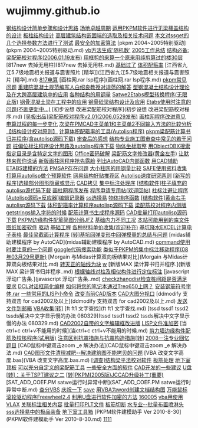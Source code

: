 # wujimmy.github.io

[钢结构设计简单步骤和设计思路](钢结构设计简单步骤和设计思路.md)
[场地卓越周期](场地卓越周期.md)
[运用PKPM软件进行无梁楼盖结构的设计](运用PKPM软件进行无梁楼盖结构的设计.md)
[板柱结构设计](板柱结构设计.md)
[高层建筑结构嵌固端的选取及相关技术问题](高层建筑结构嵌固端的选取及相关技术问题.md)
[本文对ssget的几个选择参数方法进行了测试](本文对ssget的几个选择参数方法进行了测试.md)
[最安全的加密算法](最安全的加密算法.md)
[pkpm 2004~2005特别驱动](pkpm 2004~2005特别驱动.md)
[vb方法生成'随机数'](vb方法生成'随机数'.md)
[2005工作总结](2005工作总结.md)
[结构必备:梁配筋校对程序(2006.01.19发布)](结构必备:梁配筋校对程序(2006.01.19发布).md)
[用框剪的来算一个原来用纯剪算过的楼30层](用框剪的来算一个原来用纯剪算过的楼30层.md)
[817new 去掉无用柱](817new 去掉无用柱.md)
[基础过了](基础过了.md)
[体积配箍率](体积配箍率.md)
[江西省九江5.7级地震相关报道与震害照片 [精华]](江西省九江5.7级地震相关报道与震害照片 [精华].md)
[817电算](817电算.md)
[画柱网.rar lsp程序](画柱网.rar lsp程序.md)
[pkpm常见问题](pkpm常见问题.md)
[重建院混凝土规范编写人白绍良教授对规范的解答](重建院混凝土规范编写人白绍良教授对规范的解答.md)
[型钢混凝土结构设计理论及在大跨高层建筑中的应用](型钢混凝土结构设计理论及在大跨高层建筑中的应用.md)
[各种结构的用钢量](各种结构的用钢量.md)
[Satwe2Etabs模型转换程序(无限止版)](Satwe2Etabs模型转换程序(无限止版).md)
[钢骨混凝土梁在工程中的应用](钢骨混凝土梁在工程中的应用.md)
[钢骨砼梁结构设计及应用](钢骨砼梁结构设计及应用.md)
[Etabs使用时注意的问题(不断更新中...)](Etabs使用时注意的问题(不断更新中...).md)
[初步设想  改进梁配筋校对程序](初步设想  改进梁配筋校对程序.md)
[[吴极出品]梁配筋校对程序v2.01(2006.0529发布)]([吴极出品]梁配筋校对程序v2.01(2006.0529发布).md)
[画柱网程序改进意见](画柱网程序改进意见.md)
[电算过程的每一步变化](电算过程的每一步变化.md)
[次梁在PMCAD主菜单1和主菜单2不同输入方法的比较分析](次梁在PMCAD主菜单1和主菜单2不同输入方法的比较分析.md)
[【结构设计校对原则】](【结构设计校对原则】.md)
[计算体积配箍率的工具(Autolisp程序)](计算体积配箍率的工具(Autolisp程序).md)
[pkpm梁配筋计算书归并程序(含autolisp源码下载)](pkpm梁配筋计算书归并程序(含autolisp源码下载).md)
[审查后的感想](审查后的感想.md)
[结构专业施工图审查中常见的若干问题](结构专业施工图审查中常见的若干问题.md)
[桩偏位标注程序设计思路及autolisp程序下载](桩偏位标注程序设计思路及autolisp程序下载.md)
[物体坐标取整](物体坐标取整.md)
[用ObjectDBX搜索指定目录是含特定文字的图形](用ObjectDBX搜索指定目录是含特定文字的图形.md)
[Office密码破解](Office密码破解.md)
[梁配筋文字修改器(黄金左手)](梁配筋文字修改器(黄金左手).md)
[让默林来帮你说话](让默林来帮你说话.md)
[新版画柱网程序抢先露脸](新版画柱网程序抢先露脸.md)
[列出AutoCAD内部函数](列出AutoCAD内部函数.md)
[用CAD辅助ETABS建模的方法](用CAD辅助ETABS建模的方法.md)
[PMSAP存在问题](PMSAP存在问题.md)
[大小柱网的用钢量比较](大小柱网的用钢量比较.md)
[SAFE使用资料收集](SAFE使用资料收集.md)
[打算用autolisp做个预算软件](打算用autolisp做个预算软件.md)
[网易结构好贴推荐区](网易结构好贴推荐区.md)
[Autolisp速度研究两则](Autolisp速度研究两则.md)
[[新写的程序]选择部分图形隐藏或显示]([新写的程序]选择部分图形隐藏或显示.md)
[CAD拷贝](CAD拷贝.md)
[集中标注处理序](集中标注处理序.md)
[[结构软件]柱子填充的autolisp源代码下载]([结构软件]柱子填充的autolisp源代码下载.md)
[画柱网程序发布](画柱网程序发布.md)
[程序申请专用帖(欢迎回帖)](程序申请专用帖(欢迎回帖).md)
[柱标注避让程序](柱标注避让程序.md)
[[Autolisp源码=反应器]编辑记录器]([Autolisp源码=反应器]编辑记录器.md)
[ss选择易](ss选择易.md)
[物体排序函数](物体排序函数.md)
[[结构软件]黄金右手autolisp源码下载]([结构软件]黄金右手autolisp源码下载.md)
[体积配箍率计算程序autolisp源码下载](体积配箍率计算程序autolisp源码下载.md)
[梁配筋校对程序内测版](梁配筋校对程序内测版.md)
[getstrings输入字符的时候](getstrings输入字符的时候.md)
[配筋计算书生成程序源码](配筋计算书生成程序源码.md)
[CAD批量打印autolisp源码下载](CAD批量打印autolisp源码下载.md)
[PKPM边缘构件配筋简图分组JFZ](PKPM边缘构件配筋简图分组JFZ.md)
[基础内力不同工况](基础内力不同工况.md)
[本站可能用到的库文件](本站可能用到的库文件.md)
[图纸加密软件](图纸加密软件.md)
[驱动](驱动.md)
[基础工程](基础工程.md)
[各种材料单价收集(欢迎补充)](各种材料单价收集(欢迎补充).md)
[基坑降水EXCEL计算电子表格](基坑降水EXCEL计算电子表格.md)
[最佳梁截面计算程序](最佳梁截面计算程序.md)
[[转]基坑回弹变形中回弹模量的总结与问题]([转]基坑回弹变形中回弹模量的总结与问题.md)
[midas辅助建模程序 by  AutoCAD](midas辅助建模程序 by  AutoCAD.md)
[command使用时要注意的一个问题](command使用时要注意的一个问题.md)
[google代码搜索功能](google代码搜索功能.md)
[类似于PKPM的集中标注移动程序(08年03月29号更新)](类似于PKPM的集中标注移动程序(08年03月29号更新).md)
[Morgain 与Midas计算双向板结果对比](Morgain 与Midas计算双向板结果对比.md)
[转天正的轴线为块](转天正的轴线为块.md)
[w](w.md)
[新版MAX 梁计算书归并程序.](新版MAX 梁计算书归并程序..md)
[根据轴线对柱及相似构件进行定位标注](根据轴线对柱及相似构件进行定位标注.md)
[javascript 浮动广告条.](javascript 浮动广告条..md)
[checkzhangdist检查桩间距是否满足要求](checkzhangdist检查桩间距是否满足要求.md)
[DCL对话框简化编程](DCL对话框简化编程.md)
[如何将您的笔记本通过Treo650上网？](如何将您的笔记本通过Treo650上网？.md)
[安装钢筋符号字体.rar](安装钢筋符号字体.rar.md)
[一些常用的LISP小命令](一些常用的LISP小命令.md)
[改变当前CAD版本](改变当前CAD版本.md)
[CAD大图分视口](CAD大图分视口.md)
[ddmodify 支持双击 for cad2002及以上](ddmodify 支持双击 for cad2002及以上.md)
[发送文件到邮箱](发送文件到邮箱.md)
[VBA收集[转]](VBA收集[转].md)
[ft ft1 文字查找](ft ft1 文字查找.md)
[tssd tssd1 tssd2 tssds解决中文字显示慢的办法 080329](tssd tssd1 tssd2 tssds解决中文字显示慢的办法 080329.md)
[CAD2002自带的文字编辑框改进版](CAD2002自带的文字编辑框改进版.md)
[LISP文件准加密](LISP文件准加密.md)
[当ctrl+c ctrl+v不能用的时候](当ctrl+c ctrl+v不能用的时候.md)
[剪力墙边缘构件配筋及校核程序(试用版)](剪力墙边缘构件配筋及校核程序(试用版).md)
[注意区别抗震措施与抗震构造措施[转]](注意区别抗震措施与抗震构造措施[转].md)
[2008一注专业回忆题目](2008一注专业回忆题目.md)
[CAD鼠标中键双击zoom _e 解决办法](CAD鼠标中键双击zoom _e 解决办法.md)
[CAD图形文件清理减肥--解决建筑图不能拷贝的问题](CAD图形文件清理减肥--解决建筑图不能拷贝的问题.md)
[VBA 改变文字高度.bas](VBA 改变文字高度.bas.md)
[[调查]结构梁平法校对软件]([调查]结构梁平法校对软件.md)
[板筋处理](板筋处理.md)
[地下室顶板](地下室顶板.md)
[可以充分自定义的梁配筋工具](可以充分自定义的梁配筋工具.md)
[一些安全方面的软件](一些安全方面的软件.md)
[CAD开发的一些建议](CAD开发的一些建议.md)
[U盘](U盘.md)
[[转]：关于TSPT建议之二]([转]：关于TSPT建议之二.md)
[[转]PKPM(2005版)JCCAD升级补丁(重要)]([转]PKPM(2005版)JCCAD升级补丁(重要).md)
[SAT_ADD_COEF.PM  satwe运行时异常中断](SAT_ADD_COEF.PM  satwe运行时异常中断.md)
[查分VBS](查分VBS.md)
[庆祝一下](庆祝一下.md)
[save](save.md)
[用VBA为word创建文档结构图](用VBA为word创建文档结构图.md)
[万能鼠标滚轮驱动程序Freewheel2.4](万能鼠标滚轮驱动程序Freewheel2.4.md)
[利用U盘进行软件加密的方法](利用U盘进行软件加密的方法.md)
[160005](160005.md)
[vba用使用VLAX](vba用使用VLAX.md)
[关联标注相关内容](关联标注相关内容.md)
[批量打印PLT文件](批量打印PLT文件.md)
[板筋切断](板筋切断.md)
[水专业--批量布置喷淋头](水专业--批量布置喷淋头.md)
[sss选择易中的极品装备](sss选择易中的极品装备.md)
[地下室工具箱](地下室工具箱.md)
[PKPM软件建模助手 Ver 2010-8-30](PKPM软件建模助手 Ver 2010-8-30.md)
[1111](1111.md)
